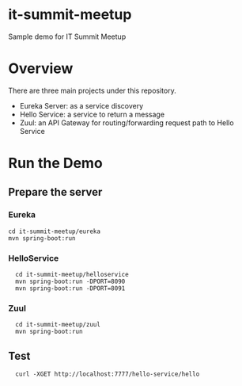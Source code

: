 # it-summit-meetup
Sample demo for IT Summit Meetup

# Overview
There are three main projects under this repository.
* Eureka Server: as a service discovery
* Hello Service: a service to return a message
* Zuul: an API Gateway for routing/forwarding request path to Hello Service

# Run the Demo

## Prepare the server
### Eureka

    cd it-summit-meetup/eureka
    mvn spring-boot:run


### HelloService


      cd it-summit-meetup/helloservice
      mvn spring-boot:run -DPORT=8090
      mvn spring-boot:run -DPORT=8091


### Zuul


      cd it-summit-meetup/zuul
      mvn spring-boot:run


## Test

      curl -XGET http://localhost:7777/hello-service/hello